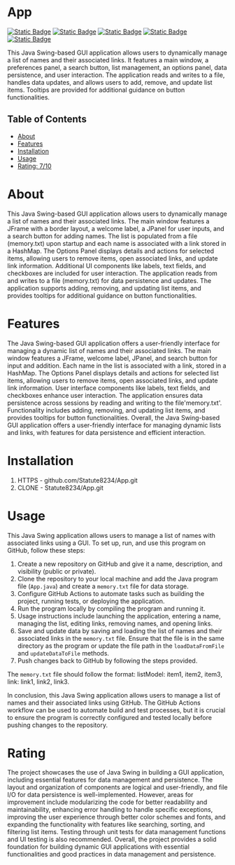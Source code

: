 # App

[![Static Badge](https://img.shields.io/badge/uri-pink)](https://docs.oracle.com/javase/8/docs/api/java/net/URI.html)
[![Static Badge](https://img.shields.io/badge/filewriter-beige)](https://docs.oracle.com/javase/8/docs/api/java/io/FileWriter.html)
[![Static Badge](https://img.shields.io/badge/bufferedwriter-wheat)](https://docs.oracle.com/javase/8/docs/api/java/io/BufferedWriter.html)
[![Static Badge](https://img.shields.io/badge/ioexception-sienna)](https://docs.oracle.com/javase/8/docs/api/java/io/IOException.html?is-external=true)
[![Static Badge](https://img.shields.io/badge/documentlistener-chocolate)](https://docs.oracle.com/javase/8/docs/api/javax/swing/event/DocumentListener.html)

This Java Swing-based GUI application allows users to dynamically manage a list of names and their associated links. It features a main window, a preferences panel, a search button, list management, an options panel, data persistence, and user interaction. The application reads and writes to a file, handles data updates, and allows users to add, remove, and update list items. Tooltips are provided for additional guidance on button functionalities.

## Table of Contents

- [About](#about)
- [Features](#features)
- [Installation](#installation)
- [Usage](#usage)
- [Rating: 7/10](#Rating)

# About

This Java Swing-based GUI application allows users to dynamically manage a list of names and their associated links. The main window features a JFrame with a border layout, a welcome label, a JPanel for user inputs, and a search button for adding names. The list is populated from a file (memory.txt) upon startup and each name is associated with a link stored in a HashMap. The Options Panel displays details and actions for selected items, allowing users to remove items, open associated links, and update link information. Additional UI components like labels, text fields, and checkboxes are included for user interaction. The application reads from and writes to a file (memory.txt) for data persistence and updates. The application supports adding, removing, and updating list items, and provides tooltips for additional guidance on button functionalities.

# Features

The Java Swing-based GUI application offers a user-friendly interface for managing a dynamic list of names and their associated links. The main window features a JFrame, welcome label, JPanel, and search button for input and addition. Each name in the list is associated with a link, stored in a HashMap. The Options Panel displays details and actions for selected list items, allowing users to remove items, open associated links, and update link information. User interface components like labels, text fields, and checkboxes enhance user interaction. The application ensures data persistence across sessions by reading and writing to the file'memory.txt'. Functionality includes adding, removing, and updating list items, and provides tooltips for button functionalities. Overall, the Java Swing-based GUI application offers a user-friendly interface for managing dynamic lists and links, with features for data persistence and efficient interaction.

# Installation
1) HTTPS - github.com/Statute8234/App.git
2) CLONE - Statute8234/App.git
   
# Usage

This Java Swing application allows users to manage a list of names with associated links using a GUI. To set up, run, and use this program on GitHub, follow these steps:

1. Create a new repository on GitHub and give it a name, description, and visibility (public or private).
2. Clone the repository to your local machine and add the Java program file (`App.java`) and create a `memory.txt` file for data storage.
3. Configure GitHub Actions to automate tasks such as building the project, running tests, or deploying the application.
4. Run the program locally by compiling the program and running it.
5. Usage instructions include launching the application, entering a name, managing the list, editing links, removing names, and opening links.
6. Save and update data by saving and loading the list of names and their associated links in the `memory.txt` file. Ensure that the file is in the same directory as the program or update the file path in the `loadDataFromFile` and `updateDataToFile` methods.
7. Push changes back to GitHub by following the steps provided.

The `memory.txt` file should follow the format: listModel: item1, item2, item3, link: link1, link2, link3.

In conclusion, this Java Swing application allows users to manage a list of names and their associated links using GitHub. The GitHub Actions workflow can be used to automate build and test processes, but it is crucial to ensure the program is correctly configured and tested locally before pushing changes to the repository.

# Rating

The project showcases the use of Java Swing in building a GUI application, including essential features for data management and persistence. The layout and organization of components are logical and user-friendly, and file I/O for data persistence is well-implemented. However, areas for improvement include modularizing the code for better readability and maintainability, enhancing error handling to handle specific exceptions, improving the user experience through better color schemes and fonts, and expanding the functionality with features like searching, sorting, and filtering list items. Testing through unit tests for data management functions and UI testing is also recommended. Overall, the project provides a solid foundation for building dynamic GUI applications with essential functionalities and good practices in data management and persistence.
